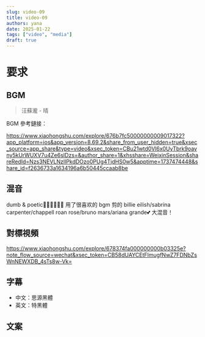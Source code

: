 ```yaml
---
slug: video-09
title: video-09
authors: yana
date: 2025-01-22
tags: ["video", "media"]
draft: true
---
```



# 要求

## BGM

> 汪蘇瀧 - 晴

BGM 參考鏈接：

https://www.xiaohongshu.com/explore/676b7fc50000000009017322?app_platform=ios&app_version=8.69.2&share_from_user_hidden=true&xsec_source=app_share&type=video&xsec_token=CBu21wtd0Vl6x0UyTbrk9oayny5kUrWUXV7u4Ze6sIDzs=&author_share=1&xhsshare=WeixinSession&shareRedId=Nzs3NEVLNzlIPkdDOzo0PUg4TjdHS0w5&apptime=1737474448&share_id=f2636733a1634196a6b50445ccaab8be

## 混音

dumb & poetic🧚‍♀️🛁🪩🪺🎆
用了很喜欢的 bgm 剪的
billie eilish/sabrina carpenter/chappell roan
rose/bruno mars/ariana grande💕 大混音！

## 對標視頻

https://www.xiaohongshu.com/explore/678374fa000000000b03325e?note_flow_source=wechat&xsec_token=CB58dUAYCEtFImugfNwZ7FDNbZsWnNEWXDB_4sTs8w-Vk=

## 字幕

- 中文：思源黑體
- 英文：特黑體

## 文案

